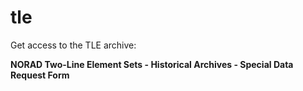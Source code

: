 # tle

Get access to the TLE archive:

__NORAD Two-Line Element Sets - Historical Archives - Special Data Request Form__
